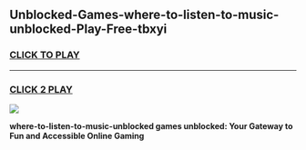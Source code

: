 
## Unblocked-Games-where-to-listen-to-music-unblocked-Play-Free-tbxyi
<h3>
<a href="https://premium76.site?title=where-to-listen-to-music-unblocked&ref=21A">CLICK TO PLAY</a></h3>
<hr>

<h3>
<a href="https://premium76.site?title=where-to-listen-to-music-unblocked&ref=21A">CLICK 2 PLAY</a>
  
</h3>

<a href="https://premium76.site?title=where-to-listen-to-music-unblocked&ref=21A"><img src="https://clearcache.store/games.png"></a>


**where-to-listen-to-music-unblocked games unblocked: Your Gateway to Fun and Accessible Online Gaming**
